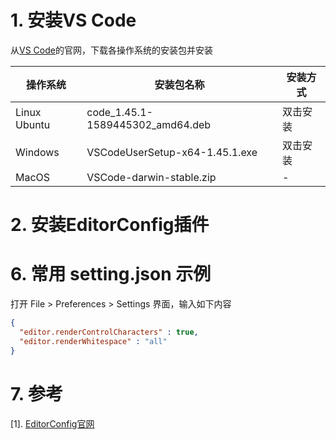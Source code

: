 # 1. 安装VS Code

从[VS Code](https://code.visualstudio.com/download)的官网，下载各操作系统的安装包并安装

|操作系统|安装包名称| 安装方式|
|--|--|--|
|Linux Ubuntu|code_1.45.1-1589445302_amd64.deb|双击安装|
|Windows|VSCodeUserSetup-x64-1.45.1.exe|双击安装|
|MacOS|VSCode-darwin-stable.zip|-|

# 2. 安装EditorConfig插件



# 6. 常用 setting.json 示例

打开 File > Preferences > Settings 界面，输入如下内容

```json
{
  "editor.renderControlCharacters" : true,
  "editor.renderWhitespace" : "all"
}
```

# 7. 参考

[1]. [EditorConfig官网](https://editorconfig.org/)
